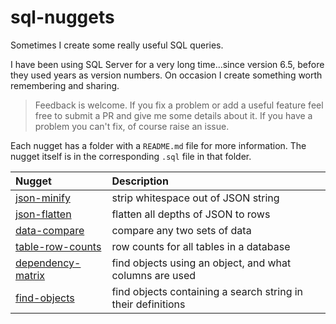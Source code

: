 # sql-nuggets

Sometimes I create some really useful SQL queries.

I have been using SQL Server for a very long time...since version 6.5, before they used years as version numbers. On occasion I create something worth remembering and sharing.

>Feedback is welcome. If you fix a problem or add a useful feature feel free to submit a PR and give me some details about it. If you have a problem you can't fix, of course raise an issue.

Each nugget has a folder with a `README.md` file for more information. The nugget itself is in the corresponding `.sql` file in that folder.

|Nugget|Description|
|:---|:---|
|[json-minify](/nuggets/json-minify)|strip whitespace out of JSON string|
|[json-flatten](/nuggets/json-flatten)|flatten all depths of JSON to rows|
|[data-compare](/nuggets/data-compare)|compare any two sets of data|
|[table-row-counts](/nuggets/table-row-counts)|row counts for all tables in a database|
|[dependency-matrix](/nuggets/dependency-matrix)|find objects using an object, and what columns are used|
|[find-objects](/nuggets/find-objects)|find objects containing a search string in their definitions|